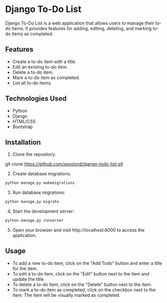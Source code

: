 # Django To-Do List

Django To-Do List is a web application that allows users to manage their to-do items. It provides features for adding, editing, deleting, and marking to-do items as completed.

## Features

- Create a to-do item with a title.
- Edit an existing to-do item.
- Delete a to-do item.
- Mark a to-do item as completed.
- List all to-do items.

## Technologies Used

- Python
- Django
- HTML/CSS
- Bootstrap

## Installation

1. Clone the repository:

git clone https://github.com/sevolord/django-todo-list.git

2. Create database migrations:

```bash
python manage.py makemigrations
```

3. Run database migrations:
```bash
python manage.py migrate
```

4. Start the development server:
```bash
python manage.py runserver
```

5. Open your browser and visit http://localhost:8000 to access the application.

## Usage

- To add a new to-do item, click on the "Add Todo" button and enter a title for the item.
- To edit a to-do item, click on the "Edit" button next to the item and update the title.
- To delete a to-do item, click on the "Delete" button next to the item.
- To mark a to-do item as completed, click on the checkbox next to the item. The item will be visually marked as completed.


